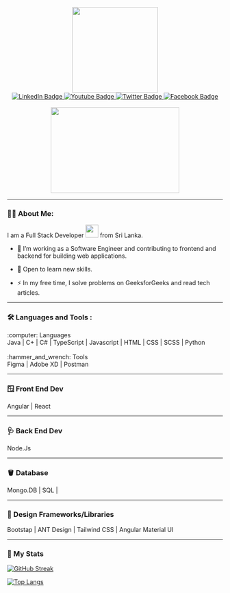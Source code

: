<div id="header" align="center">
  <img src="https://media.giphy.com/media/i4MAH84pqe2m2aVojc/giphy.gif" width="200"/>
</div>
<div align="center" id="badges">
  <a href="https://www.linkedin.com/in/sasitha-dassanayake21/">
    <img src="https://img.shields.io/badge/LinkedIn-blue?style=for-the-badge&logo=linkedin&logoColor=white" alt="LinkedIn Badge"/>
  </a>
  <a href="your-youtube-URL">
    <img src="https://img.shields.io/badge/YouTube-red?style=for-the-badge&logo=youtube&logoColor=white" alt="Youtube Badge"/>
  </a>
  <a href="https://twitter.com/sasi_senizo">
    <img src="https://img.shields.io/badge/Twitter-blue?style=for-the-badge&logo=twitter&logoColor=white" alt="Twitter Badge"/>
  </a>
  <a href="https://www.facebook.com/sasitha.dassanayake/">
    <img src="https://img.shields.io/badge/Facebook-1877F2?style=for-the-badge&logo=facebook&logoColor=white" alt="Facebook Badge"/>
  </a>
</div>
<!-- <div align="center"> 
  <img src="https://komarev.com/ghpvc/?username=Sasitha-SD&style=flat-square&color=blue" alt=""/>
</div> -->
<br>
<div align="center">
  <img src="https://media.giphy.com/media/dWesBcTLavkZuG35MI/giphy.gif" width="300" height="200"/>
</div>

---

### :man_technologist: About Me: 

I am a Full Stack Developer <img src="https://media.giphy.com/media/WUlplcMpOCEmTGBtBW/giphy.gif" width="30"> from Sri Lanka.

- :telescope: I’m working as a Software Engineer and contributing to frontend and backend for building web applications.

- :seedling: Open to learn new skills.

- :zap: In my free time, I solve problems on GeeksforGeeks and read tech articles.


---

### :hammer_and_wrench: Languages and Tools :

<div>
:computer: Languages <br>
  Java | C+ | C# | TypeScript | Javascript | HTML | CSS | SCSS | Python
 </div>
  
<br>

<div>
:hammer_and_wrench: Tools  <br>
  Figma | Adobe XD | Postman 
</div>

---

### :window: Front End Dev  <br>
  Angular | React 

---
 
### :stethoscope: Back End Dev <br>
  Node.Js
  
--- 

### :bucket: Database <br>
  Mongo.DB | SQL | 
  
--- 

### :bricks: Design Frameworks/Libraries  <br>
  Bootstap | ANT Design | Tailwind CSS | Angular Material UI 
  
---

### :star2:   My Stats

[![GitHub Streak](http://github-readme-streak-stats.herokuapp.com?user=Sasitha-SD&theme=dark&date_format=j%20M%5B%20Y%5D)](https://git.io/streak-stats)

[![Top Langs](https://github-readme-stats.vercel.app/api/top-langs/?username=Sasitha-SD&layout=compact&theme=vision-friendly-dark)](https://github.com/anuraghazra/github-readme-stats)

